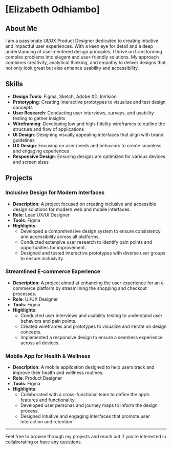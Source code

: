 # [Elizabeth Odhiambo]

## About Me
I am a passionate UI/UX Product Designer dedicated to creating intuitive and impactful user experiences. With a keen eye for detail and a deep understanding of user-centered design principles, I thrive on transforming complex problems into elegant and user-friendly solutions. My approach combines creativity, analytical thinking, and empathy to deliver designs that not only look great but also enhance usability and accessibility.

## Skills
- **Design Tools**: Figma, Sketch, Adobe XD, InVision
- **Prototyping**: Creating interactive prototypes to visualize and test design concepts
- **User Research**: Conducting user interviews, surveys, and usability testing to gather insights
- **Wireframing**: Developing low and high-fidelity wireframes to outline the structure and flow of applications
- **UI Design**: Designing visually appealing interfaces that align with brand guidelines
- **UX Design**: Focusing on user needs and behaviors to create seamless and engaging experiences
- **Responsive Design**: Ensuring designs are optimized for various devices and screen sizes

## Projects

### Inclusive Design for Modern Interfaces
- **Description**: A project focused on creating inclusive and accessible design solutions for modern web and mobile interfaces.
- **Role**: Lead UX/UI Designer
- **Tools**: Figma
- **Highlights**: 
  - Developed a comprehensive design system to ensure consistency and accessibility across all platforms.
  - Conducted extensive user research to identify pain points and opportunities for improvement.
  - Designed and tested interactive prototypes with diverse user groups to ensure inclusivity.


### Streamlined E-commerce Experience
- **Description**: A project aimed at enhancing the user experience for an e-commerce platform by streamlining the shopping and checkout processes.
- **Role**: UI/UX Designer
- **Tools**: Figma
- **Highlights**: 
  - Conducted user interviews and usability testing to understand user behaviors and pain points.
  - Created wireframes and prototypes to visualize and iterate on design concepts.
  - Implemented a responsive design to ensure a seamless experience across all devices.


### Mobile App for Health & Wellness
- **Description**: A mobile application designed to help users track and improve their health and wellness routines.
- **Role**: Product Designer
- **Tools**: Figma 
- **Highlights**: 
  - Collaborated with a cross-functional team to define the app’s features and functionality.
  - Developed user personas and journey maps to inform the design process.
  - Designed intuitive and engaging interfaces that promote user interaction and retention.

---

Feel free to browse through my projects and reach out if you’re interested in collaborating or have any questions.
